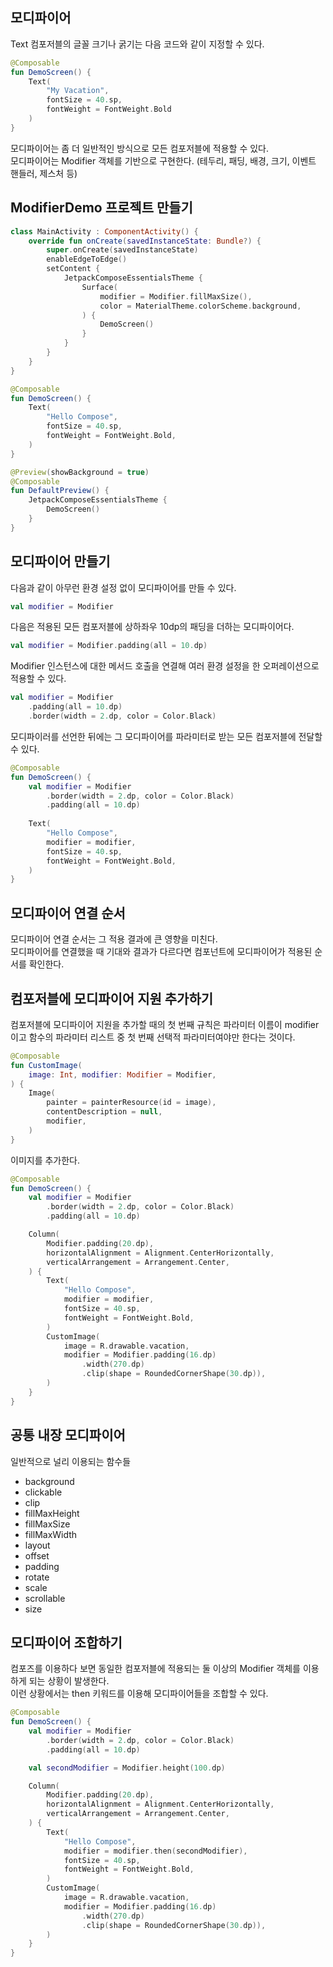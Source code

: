 ## 모디파이어

Text 컴포저블의 글꼴 크기나 굵기는 다음 코드와 같이 지정할 수 있다.

```kotlin
@Composable
fun DemoScreen() {
    Text(
        "My Vacation",
        fontSize = 40.sp,
        fontWeight = FontWeight.Bold
    )
}
```

모디파이어는 좀 더 일반적인 방식으로 모든 컴포저블에 적용할 수 있다.  
모디파이어는 Modifier 객체를 기반으로 구현한다. (테두리, 패딩, 배경, 크기, 이벤트 핸들러, 제스처 등)

## ModifierDemo 프로젝트 만들기

```kotlin
class MainActivity : ComponentActivity() {
    override fun onCreate(savedInstanceState: Bundle?) {
        super.onCreate(savedInstanceState)
        enableEdgeToEdge()
        setContent {
            JetpackComposeEssentialsTheme {
                Surface(
                    modifier = Modifier.fillMaxSize(),
                    color = MaterialTheme.colorScheme.background,
                ) {
                    DemoScreen()
                }
            }
        }
    }
}

@Composable
fun DemoScreen() {
    Text(
        "Hello Compose",
        fontSize = 40.sp,
        fontWeight = FontWeight.Bold,
    )
}

@Preview(showBackground = true)
@Composable
fun DefaultPreview() {
    JetpackComposeEssentialsTheme {
        DemoScreen()
    }
}
```

## 모디파이어 만들기

다음과 같이 아무런 환경 설정 없이 모디파이어를 만들 수 있다.

```kotlin
val modifier = Modifier
```

다음은 적용된 모든 컴포저블에 상하좌우 10dp의 패딩을 더하는 모디파이어다.

```kotlin
val modifier = Modifier.padding(all = 10.dp)
```

Modifier 인스턴스에 대한 메서드 호출을 연결해 여러 환경 설정을 한 오퍼레이션으로 적용할 수 있다.

```kotlin
val modifier = Modifier
    .padding(all = 10.dp)
    .border(width = 2.dp, color = Color.Black)
```

모디파이러를 선언한 뒤에는 그 모디파이어를 파라미터로 받는 모든 컴포저블에 전달할 수 있다.

```kotlin
@Composable
fun DemoScreen() {
    val modifier = Modifier
        .border(width = 2.dp, color = Color.Black)
        .padding(all = 10.dp)
    
    Text(
        "Hello Compose",
        modifier = modifier,
        fontSize = 40.sp,
        fontWeight = FontWeight.Bold,
    )
}
```

## 모디파이어 연결 순서

모디파이어 연결 순서는 그 적용 결과에 큰 영향을 미친다.  
모디파이어를 연결했을 때 기대와 결과가 다르다면 컴포넌트에 모디파이어가 적용된 순서를 확인한다.

## 컴포저블에 모디파이어 지원 추가하기

컴포저블에 모디파이어 지원을 추가할 때의 첫 번째 규칙은 파라미터 이름이 modifier이고 함수의 파라미터 리스트 중 첫 번째 선택적 파라미터여야만 한다는 것이다.

```kotlin
@Composable
fun CustomImage(
    image: Int, modifier: Modifier = Modifier,
) {
    Image(
        painter = painterResource(id = image),
        contentDescription = null,
        modifier,
    )
}
```

이미지를 추가한다.

```kotlin
@Composable
fun DemoScreen() {
    val modifier = Modifier
        .border(width = 2.dp, color = Color.Black)
        .padding(all = 10.dp)

    Column(
        Modifier.padding(20.dp),
        horizontalAlignment = Alignment.CenterHorizontally,
        verticalArrangement = Arrangement.Center,
    ) {
        Text(
            "Hello Compose",
            modifier = modifier,
            fontSize = 40.sp,
            fontWeight = FontWeight.Bold,
        )
        CustomImage(
            image = R.drawable.vacation,
            modifier = Modifier.padding(16.dp)
                .width(270.dp)
                .clip(shape = RoundedCornerShape(30.dp)),
        )
    }
}
```

## 공통 내장 모디파이어

일반적으로 널리 이용되는 함수들
- background
- clickable
- clip
- fillMaxHeight
- fillMaxSize
- fillMaxWidth
- layout
- offset
- padding
- rotate
- scale
- scrollable
- size

## 모디파이어 조합하기

컴포즈를 이용하다 보면 동일한 컴포저블에 적용되는 둘 이상의 Modifier 객체를 이용하게 되는 상황이 발생한다.  
이런 상황에서는 then 키워드를 이용해 모디파이어들을 조합할 수 있다.

```kotlin
@Composable
fun DemoScreen() {
    val modifier = Modifier
        .border(width = 2.dp, color = Color.Black)
        .padding(all = 10.dp)

    val secondModifier = Modifier.height(100.dp)

    Column(
        Modifier.padding(20.dp),
        horizontalAlignment = Alignment.CenterHorizontally,
        verticalArrangement = Arrangement.Center,
    ) {
        Text(
            "Hello Compose",
            modifier = modifier.then(secondModifier),
            fontSize = 40.sp,
            fontWeight = FontWeight.Bold,
        )
        CustomImage(
            image = R.drawable.vacation,
            modifier = Modifier.padding(16.dp)
                .width(270.dp)
                .clip(shape = RoundedCornerShape(30.dp)),
        )
    }
}
```
